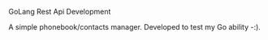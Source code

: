 GoLang Rest Api Development

A simple phonebook/contacts manager. Developed to test my Go ability -:).